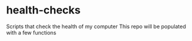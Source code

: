 # health-checks
Scripts that check the health of my computer
This repo will be populated with a few functions

